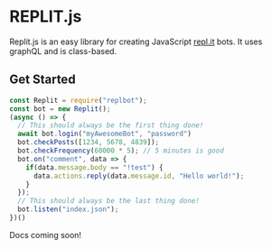 # REPLIT.js
Replit.js is an easy library for creating JavaScript [repl.it](https://repl.it/) bots. It uses graphQL and is class-based.

## Get Started
```js
const Replit = require("replbot");
const bot = new Replit();
(async () => {
  // This should always be the first thing done!
  await bot.login("myAwesomeBot", "password")
  bot.checkPosts([1234, 5678, 4839]);
  bot.checkFrequency(60000 * 5); // 5 minutes is good
  bot.on("comment", data => {
    if(data.message.body == "!test") {
      data.actions.reply(data.message.id, "Hello world!");
    }
  });
  // This should always be the last thing done!
  bot.listen("index.json");
})()
```

Docs coming soon!